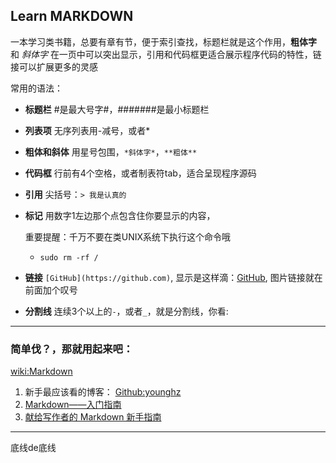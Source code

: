 
## Learn MARKDOWN ##


一本学习类书籍，总要有章有节，便于索引查找，标题栏就是这个作用，**粗体字** 和 *斜体字* 在一页中可以突出显示，引用和代码框更适合展示程序代码的特性，链接可以扩展更多的灵感

常用的语法：

- **标题栏**    #是最大号字#，#######是最小标题栏
- **列表项**		 无序列表用-减号，或者*

- **粗体和斜体**	用星号包围，`*斜体字*`，`**粗体**`

- **代码框**   行前有4个空格，或者制表符tab，适合呈现程序源码

- **引用**		  尖括号：`> 我是认真的`
- **标记**		 用数字1左边那个点包含住你要显示的内容，

  重要提醒：千万不要在类UNIX系统下执行这个命令哦
  - `sudo rm -rf /`


- **链接**	`[GitHub](https://github.com)`,
显示是这样滴：[GitHub](https://github.com),
图片链接就在前面加个叹号

- **分割线**		 连续3个以上的`-`，或者`_`，就是分割线，你看:

____

### **简单伐？，那就用起来吧：** ###


[wiki:Markdown](https://zh.wikipedia.org/wiki/Markdown)

1.	新手最应该看的博客： [Github:younghz](http://younghz.github.io/Markdown/)
2.	[Markdown——入门指南](https://www.jianshu.com/p/1e402922ee32)
3.	[献给写作者的 Markdown 新手指南](https://www.jianshu.com/p/q81RER)


---

底线de底线
